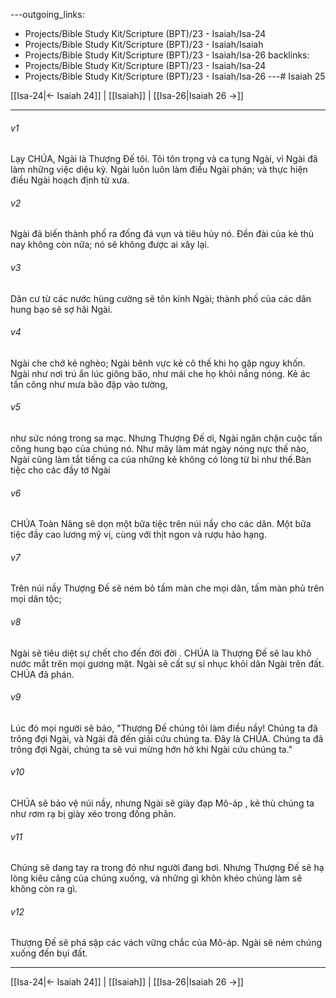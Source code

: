 ---outgoing_links:
  - Projects/Bible Study Kit/Scripture (BPT)/23 - Isaiah/Isa-24
  - Projects/Bible Study Kit/Scripture (BPT)/23 - Isaiah/Isaiah
  - Projects/Bible Study Kit/Scripture (BPT)/23 - Isaiah/Isa-26
backlinks:
  - Projects/Bible Study Kit/Scripture (BPT)/23 - Isaiah/Isa-24
  - Projects/Bible Study Kit/Scripture (BPT)/23 - Isaiah/Isa-26
---# Isaiah 25

[[Isa-24|← Isaiah 24]] | [[Isaiah]] | [[Isa-26|Isaiah 26 →]]
***



###### v1 
Lạy CHÚA, Ngài là Thượng Đế tôi. Tôi tôn trọng và ca tụng Ngài, vì Ngài đã làm những việc diệu kỳ. Ngài luôn luôn làm điều Ngài phán; và thực hiện điều Ngài hoạch định từ xưa. 

###### v2 
Ngài đã biến thành phố ra đống đá vụn và tiêu hủy nó. Đền đài của kẻ thù nay không còn nữa; nó sẽ không được ai xây lại. 

###### v3 
Dân cư từ các nước hùng cường sẽ tôn kính Ngài; thành phố của các dân hung bạo sẽ sợ hãi Ngài. 

###### v4 
Ngài che chở kẻ nghèo; Ngài bênh vực kẻ cô thế khi họ gặp nguy khốn. Ngài như nơi trú ẩn lúc giông bão, như mái che họ khỏi nắng nóng. Kẻ ác tấn công như mưa bão đập vào tường, 

###### v5 
như sức nóng trong sa mạc. Nhưng Thượng Đế ơi, Ngài ngăn chận cuộc tấn công hung bạo của chúng nó. Như mây làm mát ngày nóng nực thế nào, Ngài cũng làm tắt tiếng ca của những kẻ không có lòng từ bi như thế.Bàn tiệc cho các đầy tớ Ngài 

###### v6 
CHÚA Toàn Năng sẽ dọn một bữa tiệc trên núi nầy cho các dân. Một bữa tiệc đầy cao lương mỹ vị, cùng với thịt ngon và rượu hảo hạng. 

###### v7 
Trên núi nầy Thượng Đế sẽ ném bỏ tấm màn che mọi dân, tấm màn phủ trên mọi dân tộc; 

###### v8 
Ngài sẽ tiêu diệt sự chết cho đến đời đời . CHÚA là Thượng Đế sẽ lau khô nước mắt trên mọi gương mặt. Ngài sẽ cất sự sỉ nhục khỏi dân Ngài trên đất. CHÚA đã phán. 

###### v9 
Lúc đó mọi người sẽ bảo, "Thượng Đế chúng tôi làm điều nầy! Chúng ta đã trông đợi Ngài, và Ngài đã đến giải cứu chúng ta. Đây là CHÚA. Chúng ta đã trông đợi Ngài, chúng ta sẽ vui mừng hớn hở khi Ngài cứu chúng ta." 

###### v10 
CHÚA sẽ bảo vệ núi nầy, nhưng Ngài sẽ giày đạp Mô-áp , kẻ thù chúng ta như rơm rạ bị giày xéo trong đống phân. 

###### v11 
Chúng sẽ dang tay ra trong đó như người đang bơi. Nhưng Thượng Đế sẽ hạ lòng kiêu căng của chúng xuống, và những gì khôn khéo chúng làm sẽ không còn ra gì. 

###### v12 
Thượng Đế sẽ phá sập các vách vững chắc của Mô-áp. Ngài sẽ ném chúng xuống đến bụi đất.

***
[[Isa-24|← Isaiah 24]] | [[Isaiah]] | [[Isa-26|Isaiah 26 →]]
